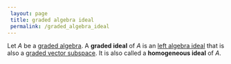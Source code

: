 ```yaml
---
 layout: page
 title: graded algebra ideal
 permalink: /graded_algebra_ideal
---
```

Let $A$ be a [graded algebra](https://defsmath.github.io/DefsMath/graded_algebra). A **graded ideal** of $A$ is an [left algebra ideal](https://defsmath.github.io/DefsMath/left_algebra_ideal) that is also a [graded vector subspace](https://defsmath.github.io/DefsMath/graded_vector_subspace). It is also called a **homogeneous ideal** of $A$. 
